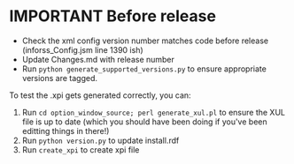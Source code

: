 # IMPORTANT Before release

* Check the xml config version number matches code before release (inforss_Config.jsm line 1390 ish)
* Update Changes.md with release number
* Run `python generate_supported_versions.py` to ensure appropriate versions are tagged.

To test the .xpi gets generated correctly, you can:

1. Run `cd option_window_source; perl generate_xul.pl` to ensure the XUL file is up to date (which you should have been doing if you've been editting things in there!)
1. Run `python version.py` to update install.rdf
1. Run `create_xpi` to create xpi file
